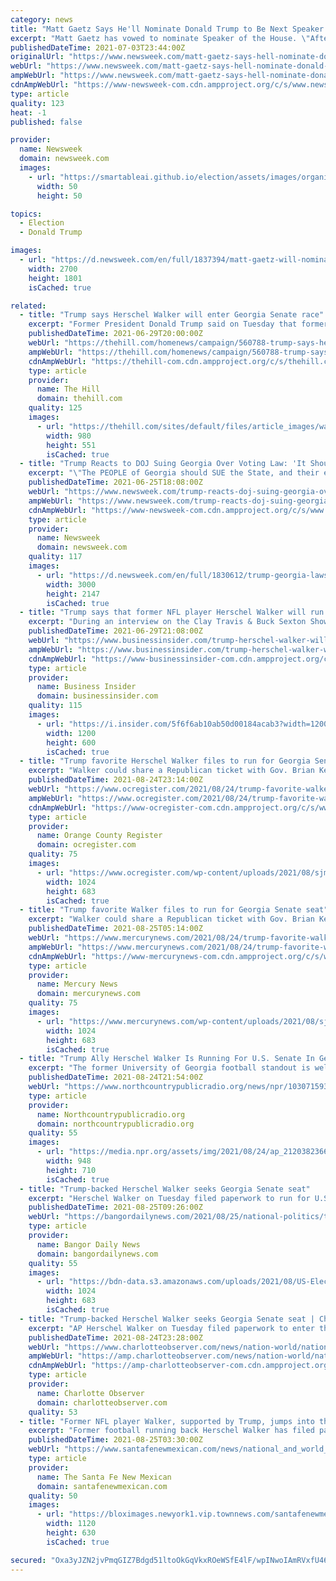 ```yaml
---
category: news
title: "Matt Gaetz Says He'll Nominate Donald Trump to Be Next Speaker of the House"
excerpt: "Matt Gaetz has vowed to nominate Speaker of the House. \"After the next election cycle when we take back the House of Representatives, when we send Nancy Pelosi back to the filth of San Francisco, my commitment to you is that my vote for Speaker of the U."
publishedDateTime: 2021-07-03T23:44:00Z
originalUrl: "https://www.newsweek.com/matt-gaetz-says-hell-nominate-donald-trump-next-speaker-house-1606704"
webUrl: "https://www.newsweek.com/matt-gaetz-says-hell-nominate-donald-trump-next-speaker-house-1606704"
ampWebUrl: "https://www.newsweek.com/matt-gaetz-says-hell-nominate-donald-trump-next-speaker-house-1606704?amp=1"
cdnAmpWebUrl: "https://www-newsweek-com.cdn.ampproject.org/c/s/www.newsweek.com/matt-gaetz-says-hell-nominate-donald-trump-next-speaker-house-1606704?amp=1"
type: article
quality: 123
heat: -1
published: false

provider:
  name: Newsweek
  domain: newsweek.com
  images:
    - url: "https://smartableai.github.io/election/assets/images/organizations/newsweek.com-50x50.jpg"
      width: 50
      height: 50

topics:
  - Election
  - Donald Trump

images:
  - url: "https://d.newsweek.com/en/full/1837394/matt-gaetz-will-nominate-trump-house-speaker.jpg"
    width: 2700
    height: 1801
    isCached: true

related:
  - title: "Trump says Herschel Walker will enter Georgia Senate race"
    excerpt: "Former President Donald Trump said on Tuesday that former NFL player Herschel Walker told him he plans to make a run for the Senate next year."
    publishedDateTime: 2021-06-29T20:00:00Z
    webUrl: "https://thehill.com/homenews/campaign/560788-trump-says-herschel-walker-will-enter-georgia-senate-race"
    ampWebUrl: "https://thehill.com/homenews/campaign/560788-trump-says-herschel-walker-will-enter-georgia-senate-race?amp"
    cdnAmpWebUrl: "https://thehill-com.cdn.ampproject.org/c/s/thehill.com/homenews/campaign/560788-trump-says-herschel-walker-will-enter-georgia-senate-race?amp"
    type: article
    provider:
      name: The Hill
      domain: thehill.com
    quality: 125
    images:
      - url: "https://thehill.com/sites/default/files/article_images/walkerherschel_trumpdonald_092520getty.png"
        width: 980
        height: 551
        isCached: true
  - title: "Trump Reacts to DOJ Suing Georgia Over Voting Law: 'It Should Be the Other Way Around'"
    excerpt: "\"The PEOPLE of Georgia should SUE the State, and their elected officials, for running a CORRUPT AND RIGGED 2020 PRESIDENTIAL ELECTION,\" Trump wrote."
    publishedDateTime: 2021-06-25T18:08:00Z
    webUrl: "https://www.newsweek.com/trump-reacts-doj-suing-georgia-over-voting-law-it-should-other-way-around-1604266"
    ampWebUrl: "https://www.newsweek.com/trump-reacts-doj-suing-georgia-over-voting-law-it-should-other-way-around-1604266?amp=1"
    cdnAmpWebUrl: "https://www-newsweek-com.cdn.ampproject.org/c/s/www.newsweek.com/trump-reacts-doj-suing-georgia-over-voting-law-it-should-other-way-around-1604266?amp=1"
    type: article
    provider:
      name: Newsweek
      domain: newsweek.com
    quality: 117
    images:
      - url: "https://d.newsweek.com/en/full/1830612/trump-georgia-lawsuit-doj.jpg"
        width: 3000
        height: 2147
        isCached: true
  - title: "Trump says that former NFL player Herschel Walker will run in the 2022 Georgia Senate race"
    excerpt: "During an interview on the Clay Travis & Buck Sexton Show, Trump called the University of Georgia standout and 1982 Heisman Trophy winner a \"patriot.\""
    publishedDateTime: 2021-06-29T21:08:00Z
    webUrl: "https://www.businessinsider.com/trump-herschel-walker-will-run-2022-georgia-senate-race-warnock-2021-6"
    ampWebUrl: "https://www.businessinsider.com/trump-herschel-walker-will-run-2022-georgia-senate-race-warnock-2021-6?amp"
    cdnAmpWebUrl: "https://www-businessinsider-com.cdn.ampproject.org/c/s/www.businessinsider.com/trump-herschel-walker-will-run-2022-georgia-senate-race-warnock-2021-6?amp"
    type: article
    provider:
      name: Business Insider
      domain: businessinsider.com
    quality: 115
    images:
      - url: "https://i.insider.com/5f6f6ab10ab50d00184acab3?width=1200&format=jpeg"
        width: 1200
        height: 600
        isCached: true
  - title: "Trump favorite Herschel Walker files to run for Georgia Senate seat"
    excerpt: "Walker could share a Republican ticket with Gov. Brian Kemp, a frequent target of Trump attacks, as Kemp seeks reelection. Trump has vowed vengeance against Kemp, saying he didn’t do enough"
    publishedDateTime: 2021-08-24T23:14:00Z
    webUrl: "https://www.ocregister.com/2021/08/24/trump-favorite-walker-files-to-run-for-georgia-senate-seat/"
    ampWebUrl: "https://www.ocregister.com/2021/08/24/trump-favorite-walker-files-to-run-for-georgia-senate-seat/amp/"
    cdnAmpWebUrl: "https://www-ocregister-com.cdn.ampproject.org/c/s/www.ocregister.com/2021/08/24/trump-favorite-walker-files-to-run-for-georgia-senate-seat/amp/"
    type: article
    provider:
      name: Orange County Register
      domain: ocregister.com
    quality: 75
    images:
      - url: "https://www.ocregister.com/wp-content/uploads/2021/08/sjm-22-Senate-Georgia_87431450.jpg?w=1024&#038;h=683"
        width: 1024
        height: 683
        isCached: true
  - title: "Trump favorite Walker files to run for Georgia Senate seat"
    excerpt: "Walker could share a Republican ticket with Gov. Brian Kemp, a frequent target of Trump attacks, as Kemp seeks reelection. Trump has vowed vengeance against Kemp, saying he didn’t do enough"
    publishedDateTime: 2021-08-25T05:14:00Z
    webUrl: "https://www.mercurynews.com/2021/08/24/trump-favorite-walker-files-to-run-for-georgia-senate-seat/"
    ampWebUrl: "https://www.mercurynews.com/2021/08/24/trump-favorite-walker-files-to-run-for-georgia-senate-seat/amp/"
    cdnAmpWebUrl: "https://www-mercurynews-com.cdn.ampproject.org/c/s/www.mercurynews.com/2021/08/24/trump-favorite-walker-files-to-run-for-georgia-senate-seat/amp/"
    type: article
    provider:
      name: Mercury News
      domain: mercurynews.com
    quality: 75
    images:
      - url: "https://www.mercurynews.com/wp-content/uploads/2021/08/sjm-22-Senate-Georgia_87431450.jpg?w=1024&#038;h=683"
        width: 1024
        height: 683
        isCached: true
  - title: "Trump Ally Herschel Walker Is Running For U.S. Senate In Georgia"
    excerpt: "The former University of Georgia football standout is well known in his native state, but some national Republicans have been wary of Walker's candidacy."
    publishedDateTime: 2021-08-24T21:54:00Z
    webUrl: "https://www.northcountrypublicradio.org/news/npr/1030715933/trump-ally-herschel-walker-is-running-for-u-s-senate-in-georgia"
    type: article
    provider:
      name: Northcountrypublicradio.org
      domain: northcountrypublicradio.org
    quality: 55
    images:
      - url: "https://media.npr.org/assets/img/2021/08/24/ap_21203823668284-7bdddc6d4c2f938a459a130da38b55748c2e27a1.jpg?s=6"
        width: 948
        height: 710
        isCached: true
  - title: "Trump-backed Herschel Walker seeks Georgia Senate seat"
    excerpt: "Herschel Walker on Tuesday filed paperwork to run for U.S. Senate in Georgia after months of speculation, joining other Republicans seeking to unseat Democratic Sen. Raphael Warnock in 2022. Walker, 59,"
    publishedDateTime: 2021-08-25T09:26:00Z
    webUrl: "https://bangordailynews.com/2021/08/25/national-politics/trump-backed-herschel-walker-seeks-georgia-senate-seat/"
    type: article
    provider:
      name: Bangor Daily News
      domain: bangordailynews.com
    quality: 55
    images:
      - url: "https://bdn-data.s3.amazonaws.com/uploads/2021/08/US-Election-2022-Senate-Georgia.jpg"
        width: 1024
        height: 683
        isCached: true
  - title: "Trump-backed Herschel Walker seeks Georgia Senate seat | Charlotte Observer"
    excerpt: "AP Herschel Walker on Tuesday filed paperwork to enter the U.S. Senate race in Georgia after months of speculation, joining other Republicans seeking to unseat Democratic Sen. Raphael Warnock in 2022."
    publishedDateTime: 2021-08-24T23:28:00Z
    webUrl: "https://www.charlotteobserver.com/news/nation-world/national/article253714938.html"
    ampWebUrl: "https://amp.charlotteobserver.com/news/nation-world/national/article253714938.html"
    cdnAmpWebUrl: "https://amp-charlotteobserver-com.cdn.ampproject.org/c/s/amp.charlotteobserver.com/news/nation-world/national/article253714938.html"
    type: article
    provider:
      name: Charlotte Observer
      domain: charlotteobserver.com
    quality: 53
  - title: "Former NFL player Walker, supported by Trump, jumps into the Georgia Senate race"
    excerpt: "Former football running back Herschel Walker has filed paperwork to run for a Georgia Senate seat, challenging freshman Sen. Raphael Warnock, a Democrat, with the backing of former president Donald"
    publishedDateTime: 2021-08-25T03:30:00Z
    webUrl: "https://www.santafenewmexican.com/news/national_and_world_news/former-nfl-player-walker-supported-by-trump-jumps-into-the-georgia-senate-race/article_e4627494-055d-11ec-b628-ef1a9534a41c.html"
    type: article
    provider:
      name: The Santa Fe New Mexican
      domain: santafenewmexican.com
    quality: 50
    images:
      - url: "https://bloximages.newyork1.vip.townnews.com/santafenewmexican.com/content/tncms/assets/v3/editorial/2/49/2495d3f8-055e-11ec-9103-abec48cb4d03/6125c9040eaec.image.jpg?crop=1763%2C992%2C0%2C91&resize=1120%2C630&order=crop%2Cresize"
        width: 1120
        height: 630
        isCached: true

secured: "Oxa3yJZN2jvPmqGIZ7Bdgd51ltoOkGqVkxROeWSfE4lF/wpINwoIAmRVxfU46XADXHHny3aN4tCbb6Gd7W72WuCWlI544L2MFUQrw/LtAmP4YtPIPzUuS1WyZeKZ6ZAWnGAKHvg4OloG0TtI9AYL9pI+z98GQLx4R9vd+yl2XH+cW1xRELH6+cE4Tm44L4B2GJaGt08cXse1kMOPqqHWkAY8BX3H58EW7xslanVjG5mFqBMVqka+FZr8iiotyu6ip0V4rNHLvOmILA3yFHh/679m4Udg00lHqlwV3JgErVTqh1b2aUBD7W6WhNGIdYBD78NI76vPBDIewBTq+GZyU8uw8PniQuFU6CNjJjSMG5c=;olLqiK4cjhFolqihlNwrLg=="
---
```


